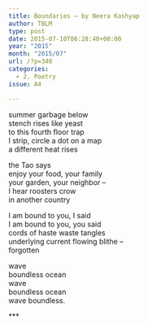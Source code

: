 ```yaml
---
title: Boundaries – by Neera Kashyap
author: TBLM
type: post
date: 2015-07-10T06:28:40+00:00
year: "2015"
month: "2015/07"
url: /?p=340
categories:
  - 2. Poetry
issue: A4

---
```

summer garbage below  
stench rises like yeast  
to this fourth floor trap  
I strip, circle a dot on a map  
a different heat rises 

the Tao says  
enjoy your food, your family  
your garden, your neighbor &#8211;  
I hear roosters crow  
in another country

I am bound to you, I said  
I am bound to you, you said  
cords of haste waste tangles  
underlying current flowing blithe &#8211;  
forgotten

wave  
boundless ocean  
wave  
boundless ocean  
wave boundless.

\***
